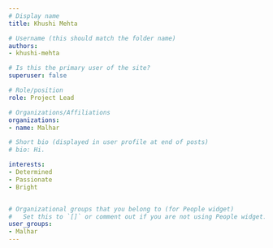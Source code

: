 ```yaml
---
# Display name
title: Khushi Mehta

# Username (this should match the folder name)
authors:
- khushi-mehta

# Is this the primary user of the site?
superuser: false

# Role/position
role: Project Lead

# Organizations/Affiliations
organizations:
- name: Malhar

# Short bio (displayed in user profile at end of posts)
# bio: Hi.

interests:
- Determined
- Passionate
- Bright


# Organizational groups that you belong to (for People widget)
#   Set this to `[]` or comment out if you are not using People widget.
user_groups:
- Malhar
---
```

